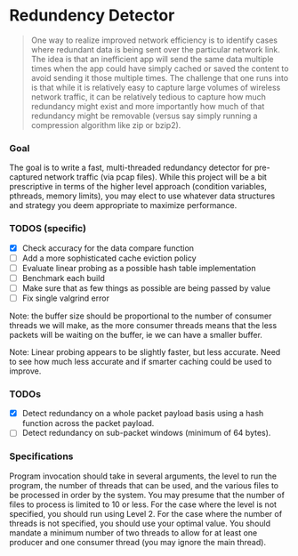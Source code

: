 # Redundency Detector

> One way to realize improved network efficiency is to identify cases where redundant data is being sent over the 
> particular network link. The idea is that an inefficient app will send the same data multiple times when the app 
> could have simply cached or saved the content to avoid sending it those multiple times. The challenge that one runs 
> into is that while it is relatively easy to capture large volumes of wireless network traffic, it can be relatively 
> tedious to capture how much redundancy might exist and more importantly
> how much of that redundancy might be removable (versus say simply running a compression algorithm like zip or bzip2).

### Goal
The goal is to write a fast, multi-threaded redundancy detector for pre-captured network traffic (via pcap files). 
While this project will be a bit prescriptive in terms of the higher level approach (condition variables, pthreads, 
memory limits), you may elect to use whatever data structures and strategy you deem appropriate to maximize performance.

### TODOS (specific)
- [x] Check accuracy for the data compare function
- [ ] Add a more sophisticated cache eviction policy
- [ ] Evaluate linear probing as a possible hash table implementation
- [ ] Benchmark each build
- [ ] Make sure that as few things as possible are being passed by value
- [ ] Fix single valgrind error

Note: the buffer size should be proportional to the number of consumer threads
we will make, as the more consumer threads means that the less packets will be
waiting on the buffer, ie we can have a smaller buffer.  

Note: Linear probing appears to be slightly faster, but less accurate. Need to
see how much less accurate and if smarter caching could be used to improve.

### TODOs
- [x] Detect redundancy on a whole packet payload basis using a hash function across the packet payload.
- [ ] Detect redundancy on sub-packet windows (minimum of 64 bytes).

### Specifications 
Program invocation should take in several arguments, the level to run the program, the number of threads that can be used, and the various files to be processed in order by the system. You may presume that the number of files to process is limited to 10 or less. For the case where the level is not specified, you should run using Level 2. For the case where the number of threads is not specified, you should use your optimal value. You should mandate a minimum number of two threads to allow for at least one producer and one consumer thread (you may ignore the main thread).
